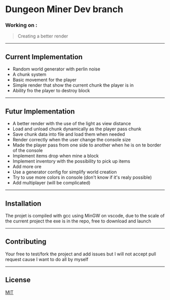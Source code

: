 # Dungeon Miner Dev branch

### Working on :

> Creating a better render

---

## Current Implementation

-   Random world generator with perlin noise
-   A chunk system
-   Basic movement for the player
-   Simple render that show the current chunk the player is in
-   Ability fro the player to destroy block

---

## Futur Implementation

-   A better render with the use of the light as view distance
-   Load and unload chunk dynamically as the player pass chunk
-   Save chunk data into file and load them when needed
-   Render correctly when the user change the console size
-   Made the player pass from one side to another when he is on te border of the console
-   Implement items drop when mine a block
-   Implement inventory with the possibility to pick up items
-   Add more ore
-   Use a generator config for simplify world creation
-   Try to use more colors in console (don't know if it's realy possible)
-   Add multiplayer (will be complicated)

---

## Installation

The projet is compiled with gcc using MinGW on vscode, due to the scale of the current project the exe is in the repo, free to download and launch

---

## Contributing

Your free to test/fork the project and add issues but I will not accept pull request cause I want to do all by myself

---

## License

[MIT](https://github.com/Bafbi/dungeon_miner/blob/main/LICENSE)
